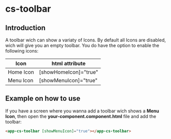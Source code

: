 # cs-toolbar

## Introduction

A toolbar wich can show a variaty of Icons. By default all Icons are disabled, wich will give you an empty toolbar. You do have the option to enable the following icons:

| Icon      | html attribute        |
| --------- | --------------------- |
| Home Icon | [showHomeIcon]="true" |
| Menu Icon | [showMenuIcon]="true" |

## Example on how to use

If you have a screen where you wanna add a toolbar wich shows a **Menu Icon**, then open the **your-component.component.html** file and add the toolbar:

```html
<app-cs-toolbar [showMenuIcon]="true"></app-cs-toolbar>
```
